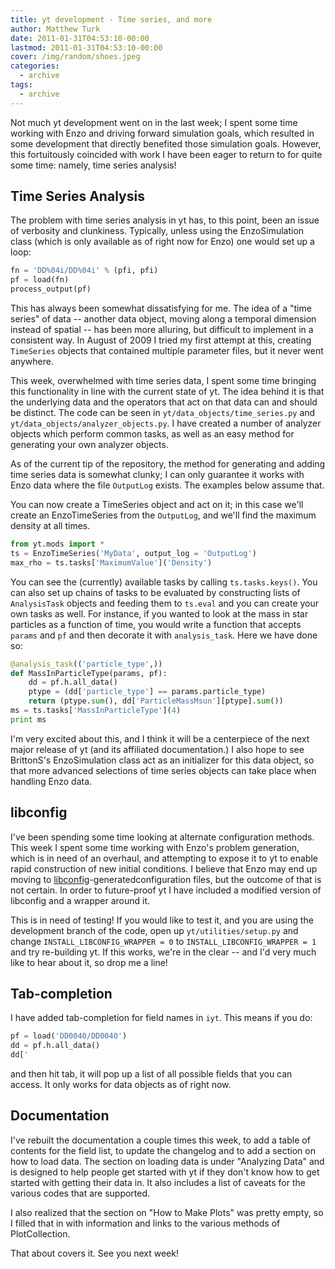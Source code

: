 ```yaml
---
title: yt development - Time series, and more
author: Matthew Turk
date: 2011-01-31T04:53:10-00:00
lastmod: 2011-01-31T04:53:10-00:00
cover: /img/random/shoes.jpeg
categories:
  - archive
tags:
  - archive
---
```

Not much yt development went on in the last week; I spent some time
working with Enzo and driving forward simulation goals, which resulted
in some development that directly benefited those simulation goals.
However, this fortuitously coincided with work I have been eager to
return to for quite some time: namely, time series analysis!

## Time Series Analysis

The problem with time series analysis in yt has, to this point, been an
issue of verbosity and clunkiness. Typically, unless using the
EnzoSimulation class (which is only available as of right now for Enzo)
one would set up a loop:

``` python
fn = 'DD%04i/DD%04i' % (pfi, pfi)
pf = load(fn)
process_output(pf)
```

This has always been somewhat dissatisfying for me. The idea of a "time
series" of data -- another data object, moving along a temporal
dimension instead of spatial -- has been more alluring, but difficult to
implement in a consistent way. In August of 2009 I tried my first
attempt at this, creating `TimeSeries` objects that contained multiple
parameter files, but it never went anywhere.

This week, overwhelmed with time series data, I spent some time bringing
this functionality in line with the current state of yt. The idea behind
it is that the underlying data and the operators that act on that data
can and should be distinct. The code can be seen in
`yt/data_objects/time_series.py` and
`yt/data_objects/analyzer_objects.py`. I have created a number of
analyzer objects which perform common tasks, as well as an easy method
for generating your own analyzer objects.

As of the current tip of the repository, the method for generating and
adding time series data is somewhat clunky; I can only guarantee it
works with Enzo data where the file `OutputLog` exists. The examples
below assume that.

You can now create a TimeSeries object and act on it; in this case we'll
create an EnzoTimeSeries from the `OutputLog`, and we'll find the
maximum density at all times.

``` python
from yt.mods import *
ts = EnzoTimeSeries('MyData', output_log = 'OutputLog')
max_rho = ts.tasks['MaximumValue']('Density')
```

You can see the (currently) available tasks by calling
`ts.tasks.keys()`. You can also set up chains of tasks to be evaluated
by constructing lists of `AnalysisTask` objects and feeding them to
`ts.eval` and you can create your own tasks as well. For instance, if
you wanted to look at the mass in star particles as a function of time,
you would write a function that accepts `params` and `pf` and then
decorate it with `analysis_task`. Here we have done so:

``` python
@analysis_task(('particle_type',))
def MassInParticleType(params, pf):
    dd = pf.h.all_data()
    ptype = (dd['particle_type'] == params.particle_type)
    return (ptype.sum(), dd['ParticleMassMsun'][ptype].sum())
ms = ts.tasks['MassInParticleType'](4)
print ms
```

I'm very excited about this, and I think it will be a centerpiece of the
next major release of yt (and its affiliated documentation.) I also hope
to see BrittonS's EnzoSimulation class act as an initializer for this
data object, so that more advanced selections of time series objects can
take place when handling Enzo data.

## libconfig

I've been spending some time looking at alternate configuration methods.
This week I spent some time working with Enzo's problem generation,
which is in need of an overhaul, and attempting to expose it to yt to
enable rapid construction of new initial conditions. I believe that Enzo
may end up moving to
[libconfig](http://www.hyperrealm.com/libconfig/)-generatedconfiguration
files, but the outcome of that is not certain. In order to future-proof
yt I have included a modified version of libconfig and a wrapper around
it.

This is in need of testing! If you would like to test it, and you are
using the development branch of the code, open up
`yt/utilities/setup.py` and change `INSTALL_LIBCONFIG_WRAPPER = 0` to
`INSTALL_LIBCONFIG_WRAPPER = 1` and try re-building yt. If this works,
we're in the clear -- and I'd very much like to hear about it, so drop
me a line!

## Tab-completion

I have added tab-completion for field names in `iyt`. This means if you
do:

``` python
pf = load('DD0040/DD0040')
dd = pf.h.all_data()
dd['
```

and then hit tab, it will pop up a list of all possible fields that you
can access. It only works for data objects as of right now.

## Documentation

I've rebuilt the documentation a couple times this week, to add a table
of contents for the field list, to update the changelog and to add a
section on how to load data. The section on loading data is under
"Analyzing Data" and is designed to help people get started with yt if
they don't know how to get started with getting their data in. It also
includes a list of caveats for the various codes that are supported.

I also realized that the section on "How to Make Plots" was pretty
empty, so I filled that in with information and links to the various
methods of PlotCollection.

That about covers it. See you next week!
